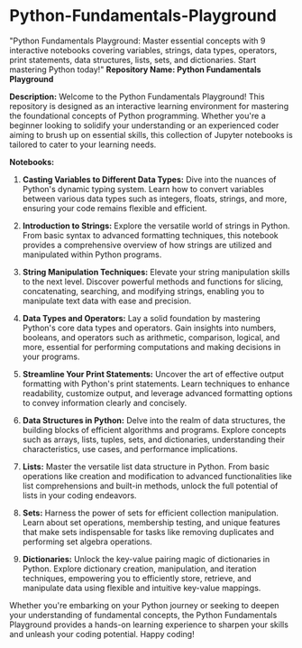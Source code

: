 # Python-Fundamentals-Playground
"Python Fundamentals Playground: Master essential concepts with 9 interactive notebooks covering variables, strings, data types, operators, print statements, data structures, lists, sets, and dictionaries. Start mastering Python today!"
**Repository Name: Python Fundamentals Playground**

**Description:**
Welcome to the Python Fundamentals Playground! This repository is designed as an interactive learning environment for mastering the foundational concepts of Python programming. Whether you're a beginner looking to solidify your understanding or an experienced coder aiming to brush up on essential skills, this collection of Jupyter notebooks is tailored to cater to your learning needs.

**Notebooks:**

1. **Casting Variables to Different Data Types:** Dive into the nuances of Python's dynamic typing system. Learn how to convert variables between various data types such as integers, floats, strings, and more, ensuring your code remains flexible and efficient.

2. **Introduction to Strings:** Explore the versatile world of strings in Python. From basic syntax to advanced formatting techniques, this notebook provides a comprehensive overview of how strings are utilized and manipulated within Python programs.

3. **String Manipulation Techniques:** Elevate your string manipulation skills to the next level. Discover powerful methods and functions for slicing, concatenating, searching, and modifying strings, enabling you to manipulate text data with ease and precision.

4. **Data Types and Operators:** Lay a solid foundation by mastering Python's core data types and operators. Gain insights into numbers, booleans, and operators such as arithmetic, comparison, logical, and more, essential for performing computations and making decisions in your programs.

5. **Streamline Your Print Statements:** Uncover the art of effective output formatting with Python's print statements. Learn techniques to enhance readability, customize output, and leverage advanced formatting options to convey information clearly and concisely.

6. **Data Structures in Python:** Delve into the realm of data structures, the building blocks of efficient algorithms and programs. Explore concepts such as arrays, lists, tuples, sets, and dictionaries, understanding their characteristics, use cases, and performance implications.

7. **Lists:** Master the versatile list data structure in Python. From basic operations like creation and modification to advanced functionalities like list comprehensions and built-in methods, unlock the full potential of lists in your coding endeavors.

8. **Sets:** Harness the power of sets for efficient collection manipulation. Learn about set operations, membership testing, and unique features that make sets indispensable for tasks like removing duplicates and performing set algebra operations.

9. **Dictionaries:** Unlock the key-value pairing magic of dictionaries in Python. Explore dictionary creation, manipulation, and iteration techniques, empowering you to efficiently store, retrieve, and manipulate data using flexible and intuitive key-value mappings.

Whether you're embarking on your Python journey or seeking to deepen your understanding of fundamental concepts, the Python Fundamentals Playground provides a hands-on learning experience to sharpen your skills and unleash your coding potential. Happy coding!
